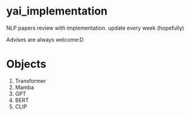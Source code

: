 # yai_implementation
NLP papers review with implementation.
update every week (hopefully)

Advises are always welcome:D

# Objects
1. Transformer
2. Mamba
3. GPT
4. BERT
5. CLIP
   
